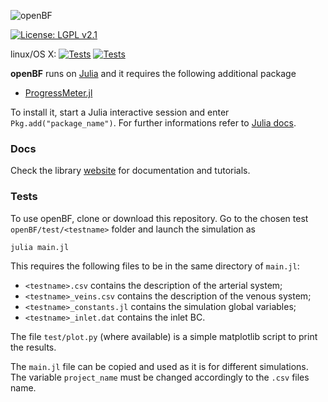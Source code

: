 ![openBF](https://alemelis.github.io/openbf.jl/images/openBF.svg)

[![License: LGPL v2.1](https://img.shields.io/badge/license-LGPL%202.1-yellow.svg)](http://www.gnu.org/licenses/lgpl-2.1)

linux/OS X: [![Tests](https://img.shields.io/badge/julia%20v0.3.11-Tests%20pass-brightgreen.svg)](https://julialang.org/downloads/oldreleases.html)
[![Tests](https://img.shields.io/badge/julia%20v0.6.0-Tests%20pass-brightgreen.svg)](https://julialang.org/downloads/)


**openBF** runs on [Julia](https://julialang.org/downloads/) and it requires the following additional package

- [ProgressMeter.jl](https://github.com/timholy/ProgressMeter.jl)

To install it, start a Julia interactive session and enter `Pkg.add("package_name")`. For further informations refer to [Julia docs](http://docs.julialang.org/en/release-0.4/manual/packages/).

<!-- #### Install julia v0.6.0-1 with ananaconda
```bash
$ conda config --add channels defaults
$ conda config --add channels conda-forge
$ conda config --add channels brown-data-science
$ conda create -n julia
$ source activate julia
$ conda install -c brown-data-science julia
$ source deactivate
``` -->

### Docs

Check the library [website](https://INSIGNEO.github.io/openBF/Docs/index.html) for documentation and tutorials.

### Tests

To use openBF, clone or download this repository. Go to the chosen test `openBF/test/<testname>` folder and launch the simulation as
```
julia main.jl
```
This requires the following files to be in the same directory of `main.jl`:

- `<testname>.csv` contains the description of the arterial system;
- `<testname>_veins.csv` contains the description of the venous system;
- `<testname>_constants.jl` contains the simulation global variables;
- `<testname>_inlet.dat` contains the inlet BC.

The file `test/plot.py` (where available) is a simple matplotlib script to print the results.

The `main.jl` file can be copied and used as it is for different simulations. The variable `project_name` must be changed accordingly to the `.csv` files name.
